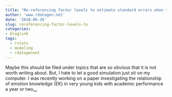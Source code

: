 ```yaml
---
title: "Re-referencing factor levels to estimate standard errors when there is interaction turns out to be a really simple solution"
author: 'www.rdatagen.net'
date: '2018-06-26'
slug: rereferencing-factor-levels-to
categories:
- bloglink
tags:
  - rstats
  - modeling
  - rdatagennet
---
```


Maybe this should be filed under topics that are so obvious that it is not worth writing about. But, I hate to let a good simulation just sit on my computer. I was recently working on a paper investigating the relationship of emotion knowledge (EK) in very young kids with academic performance a year or two[... <i class="fas fa-external-link-alt"></i>](https://www.rdatagen.net/post/re-referencing-to-estimate-effects-when-there-is-interaction/)

